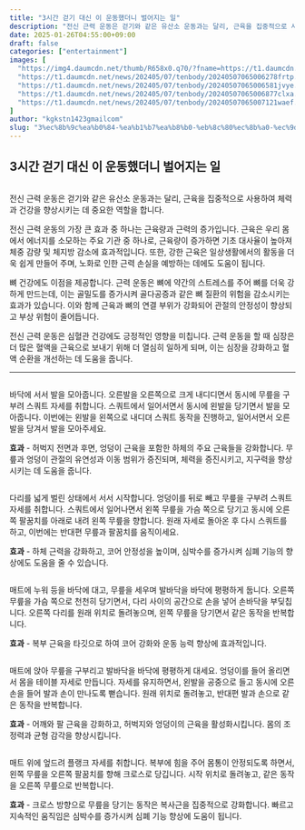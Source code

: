 ```yaml
---
title: "3시간 걷기 대신 이 운동했더니 벌어지는 일"
description: "전신 근력 운동은 걷기와 같은 유산소 운동과는 달리, 근육을 집중적으로 사용하여 체력과 건강을 향상시키는 데 중요한 역할을 합니다."
date: 2025-01-26T04:55:00+09:00
draft: false
categories: ["entertainment"]
images: [
  "https://img4.daumcdn.net/thumb/R658x0.q70/?fname=https://t1.daumcdn.net/news/202405/07/tenbody/20240507065005983ddsm.jpg"
  "https://t1.daumcdn.net/news/202405/07/tenbody/20240507065006278frtp.gif"
  "https://t1.daumcdn.net/news/202405/07/tenbody/20240507065006581jvye.gif"
  "https://t1.daumcdn.net/news/202405/07/tenbody/20240507065006877clxa.gif"
  "https://t1.daumcdn.net/news/202405/07/tenbody/20240507065007121waef.gif"
]
author: "kgkstn1423gmailcom"
slug: "3%ec%8b%9c%ea%b0%84-%ea%b1%b7%ea%b8%b0-%eb%8c%80%ec%8b%a0-%ec%9d%b4-%ec%9a%b4%eb%8f%99%ed%96%88%eb%8d%94%eb%8b%88-%eb%b2%8c%ec%96%b4%ec%a7%80%eb%8a%94-%ec%9d%bc"
---
```


<h2 >3시간 걷기 대신 이 운동했더니 벌어지는 일</h2> <figure ><img src="https://img4.daumcdn.net/thumb/R658x0.q70/?fname=https://t1.daumcdn.net/news/202405/07/tenbody/20240507065005983ddsm.jpg" alt=""/></figure> <p>전신 근력 운동은 걷기와 같은 유산소 운동과는 달리, 근육을 집중적으로 사용하여 체력과 건강을 향상시키는 데 중요한 역할을 합니다.</p> <p>전신 근력 운동의 가장 큰 효과 중 하나는 근육량과 근력의 증가입니다. 근육은 우리 몸에서 에너지를 소모하는 주요 기관 중 하나로, 근육량이 증가하면 기초 대사율이 높아져 체중 감량 및 체지방 감소에 효과적입니다. 또한, 강한 근육은 일상생활에서의 활동을 더욱 쉽게 만들어 주며, 노화로 인한 근력 손실을 예방하는 데에도 도움이 됩니다.</p> <p>뼈 건강에도 이점을 제공합니다. 근력 운동은 뼈에 약간의 스트레스를 주어 뼈를 더욱 강하게 만드는데, 이는 골밀도를 증가시켜 골다공증과 같은 뼈 질환의 위험을 감소시키는 효과가 있습니다. 이와 함께 근육과 뼈의 연결 부위가 강화되어 관절의 안정성이 향상되고 부상 위험이 줄어듭니다.</p> <p>전신 근력 운동은 심혈관 건강에도 긍정적인 영향을 미칩니다. 근력 운동을 할 때 심장은 더 많은 혈액을 근육으로 보내기 위해 더 열심히 일하게 되며, 이는 심장을 강화하고 혈액 순환을 개선하는 데 도움을 줍니다.</p> <hr /> <figure ><img src="https://t1.daumcdn.net/news/202405/07/tenbody/20240507065006278frtp.gif" alt=""/></figure> <p>바닥에 서서 발을 모아줍니다. 오른발을 오른쪽으로 크게 내디디면서 동시에 무릎을 구부려 스쿼트 자세를 취합니다. 스쿼트에서 일어서면서 동시에 왼발을 당기면서 발을 모아줍니다. 이번에는 왼발을 왼쪽으로 내디뎌 스쿼트 동작을 진행하고, 일어서면서 오른발을 당겨서 발을 모아주세요.</p> <p><strong>효과</strong> - 허벅지 전면과 후면, 엉덩이 근육을 포함한 하체의 주요 근육들을 강화합니다. 무릎과 엉덩이 관절의 유연성과 이동 범위가 증진되며, 체력을 증진시키고, 지구력을 향상시키는 데 도움을 줍니다.</p> <figure ><img src="https://t1.daumcdn.net/news/202405/07/tenbody/20240507065006581jvye.gif" alt=""/></figure> <p>다리를 넓게 벌린 상태에서 서서 시작합니다. 엉덩이를 뒤로 빼고 무릎을 구부려 스쿼트 자세를 취합니다. 스쿼트에서 일어나면서 왼쪽 무릎을 가슴 쪽으로 당기고 동시에 오른쪽 팔꿈치를 아래로 내려 왼쪽 무릎을 향합니다. 원래 자세로 돌아온 후 다시 스쿼트를 하고, 이번에는 반대편 무릎과 팔꿈치를 움직이세요.</p> <p><strong>효과</strong> - 하체 근력을 강화하고, 코어 안정성을 높이며, 심박수를 증가시켜 심폐 기능의 향상에도 도움을 줄 수 있습니다.</p> <figure ><img src="https://t1.daumcdn.net/news/202405/07/tenbody/20240507065006877clxa.gif" alt=""/></figure> <p>매트에 누워 등을 바닥에 대고, 무릎을 세우며 발바닥을 바닥에 평평하게 둡니다. 오른쪽 무릎을 가슴 쪽으로 천천히 당기면서, 다리 사이의 공간으로 손을 넣어 손바닥을 부딪칩니다. 오른쪽 다리를 원래 위치로 돌려놓으며, 왼쪽 무릎을 당기면서 같은 동작을 반복합니다.</p> <p><strong>효과</strong> - 복부 근육을 타깃으로 하여 코어 강화와 운동 능력 향상에 효과적입니다.</p> <figure ><img src="https://t1.daumcdn.net/news/202405/07/tenbody/20240507065007121waef.gif" alt=""/></figure> <p>매트에 앉아 무릎을 구부리고 발바닥을 바닥에 평평하게 대세요. 엉덩이를 들어 올리면서 몸을 테이블 자세로 만듭니다. 자세를 유지하면서, 왼발을 공중으로 들고 동시에 오른손을 들어 발과 손이 만나도록 뻗습니다. 원래 위치로 돌려놓고, 반대편 발과 손으로 같은 동작을 반복합니다.</p> <p><strong>효과</strong> - 어깨와 팔 근육을 강화하고, 허벅지와 엉덩이의 근육을 활성화시킵니다. 몸의 조정력과 균형 감각을 향상시킵니다.</p> <figure ><img src="https://t1.daumcdn.net/news/202405/07/tenbody/20240507065007537rbvr.gif" alt=""/></figure> <p>매트 위에 엎드려 플랭크 자세를 취합니다. 복부에 힘을 주어 몸통이 안정되도록 하면서, 왼쪽 무릎을 오른쪽 팔꿈치를 향해 크로스로 당깁니다. 시작 위치로 돌려놓고, 같은 동작을 오른쪽 무릎으로 반복합니다.</p> <p><strong>효과</strong> - 크로스 방향으로 무릎을 당기는 동작은 복사근을 집중적으로 강화합니다. 빠르고 지속적인 움직임은 심박수를 증가시켜 심폐 기능 향상에 도움이 됩니다.</p>